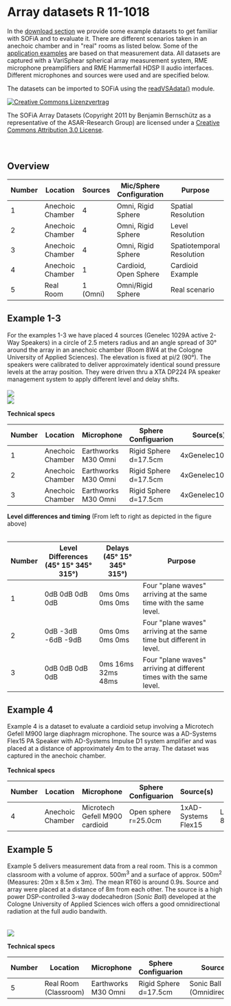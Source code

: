 # Array datasets R 11-1018 #
In the [download section](http://code.google.com/p/sofia-toolbox/downloads/list) we provide some example datasets to get familiar with SOFiA and to evaluate it. There are different scenarios taken in an anechoic chamber and in "real" rooms as listed below. Some of the [application examples](EXAMPLES.md) are based on that measurement data. All datasets are captured with a VariSphear spherical array measurement system, RME microphone  preamplifiers and RME Hammerfall HDSP II audio interfaces. Different microphones and sources were used and are specified below.

The datasets can be imported to SOFiA using the [readVSAdata()](READ_VSA.md) module.

<a href='http://creativecommons.org/licenses/by-sa/3.0/'><img src='http://i.creativecommons.org/l/by-sa/3.0/88x31.png' alt='Creative Commons Lizenzvertrag' /></a><br>

The SOFiA Array Datasets (Copyright 2011 by Benjamin Bernschütz as a representative of the ASAR-Research Group) are licensed under a <a href='http://creativecommons.org/licenses/by-sa/3.0/'>Creative Commons Attribution 3.0 License</a>.<br>
<br>
<br>
<h2>Overview</h2>

<table><thead><th> <b>Number</b> </th><th> <b>Location</b> </th><th> <b>Sources</b> </th><th> <b>Mic/Sphere Configuration</b> </th><th> <b>Purpose</b> </th></thead><tbody>
<tr><td> 1             </td><td> Anechoic Chamber </td><td> 4              </td><td> Omni, Rigid Sphere              </td><td> Spatial Resolution </td></tr>
<tr><td> 2             </td><td> Anechoic Chamber </td><td> 4              </td><td> Omni, Rigid Sphere              </td><td> Level Resolution </td></tr>
<tr><td> 3             </td><td> Anechoic Chamber </td><td> 4              </td><td> Omni, Rigid Sphere              </td><td> Spatiotemporal Resolution </td></tr>
<tr><td> 4             </td><td> Anechoic Chamber </td><td> 1              </td><td> Cardioid, Open Sphere           </td><td> Cardioid Example </td></tr>
<tr><td> 5             </td><td> Real Room       </td><td> 1 (Omni)       </td><td> Omni/Rigid Sphere               </td><td> Real scenario  </td></tr></tbody></table>


<h2>Example 1-3</h2>
For the examples 1-3 we have placed 4 sources (Genelec 1029A active 2-Way Speakers) in a circle of 2.5 meters radius and an angle spread of 30° around the array in an anechoic chamber (Room 8W4 at the Cologne University of Applied Sciences). The elevation is fixed at pi/2 (90°). The speakers were calibrated to deliver approximately identical sound pressure levels at the array position. They were driven thru a XTA DP224 PA speaker management system to apply different level and delay shifts.<br>
<br>
<img src='http://img.sofia-toolbox.googlecode.com/git/ExperimentResolution.jpg' />
<br>

<img src='http://img.sofia-toolbox.googlecode.com/git/XTA_waveCapture.jpg' />

<b>Technical specs</b>

<table><thead><th> <b>Number</b> </th><th> <b>Location</b> </th><th> <b>Microphone</b> </th><th> <b>Sphere Configuarion</b> </th><th> <b>Source(s)</b> </th><th> <b>Grid</b> </th></thead><tbody>
<tr><td> 1             </td><td> Anechoic Chamber </td><td> Earthworks M30 Omni </td><td> Rigid Sphere d=17.5cm      </td><td> 4xGenelec1029A   </td><td> Lebedev 110P </td></tr>
<tr><td> 2             </td><td> Anechoic Chamber </td><td> Earthworks M30 Omni </td><td> Rigid Sphere d=17.5cm      </td><td> 4xGenelec1029A   </td><td> Lebedev 110P </td></tr>
<tr><td> 3             </td><td> Anechoic Chamber </td><td> Earthworks M30 Omni </td><td> Rigid Sphere d=17.5cm      </td><td> 4xGenelec1029A   </td><td> Lebedev 110P </td></tr></tbody></table>

<b>Level differences and timing</b> (From left to right as depicted in the figure above)<br>
<br>
<table><thead><th> <b>Number</b> </th><th> <b>Level Differences</b><br><b>(45° 15° 345° 315°)</b> </th><th> <b>Delays</b><br><b>(45° 15° 345° 315°)</b> </th><th> <b>Purpose</b> </th></thead><tbody>
<tr><td> 1             </td><td> 0dB 0dB 0dB 0dB                                        </td><td> 0ms 0ms 0ms 0ms                             </td><td> Four  "plane waves" arriving at the same time with the same level.</td></tr>
<tr><td> 2             </td><td> 0dB -3dB -6dB -9dB                                     </td><td> 0ms 0ms 0ms 0ms                             </td><td> Four "plane waves" arriving at the same time but different in level.</td></tr>
<tr><td> 3             </td><td> 0dB 0dB 0dB 0dB                                        </td><td> 0ms 16ms 32ms 48ms                          </td><td> Four  "plane waves" arriving at different times with the same level.</td></tr></tbody></table>

<h2>Example 4</h2>
Example 4 is a dataset to evaluate a cardioid setup involving a Microtech Gefell M900 large diaphragm microphone. The source was a AD-Systems Flex15 PA Speaker with AD-Systems Impulse D1 system amplifier and was placed at a distance of approximately 4m to the array. The dataset was captured in the anechoic chamber.<br>
<br>
<b>Technical specs</b>

<table><thead><th> <b>Number</b> </th><th> <b>Location</b> </th><th> <b>Microphone</b> </th><th> <b>Sphere Configuarion</b> </th><th> <b>Source(s)</b> </th><th> <b>Grid</b> </th></thead><tbody>
<tr><td> 4             </td><td> Anechoic Chamber </td><td> Microtech Gefell M900 cardioid </td><td> Open sphere r=25.0cm       </td><td> 1xAD-Systems Flex15 </td><td> Lebedev 86P </td></tr></tbody></table>

<h2>Example 5</h2>
Example 5 delivers measurement data from a real room. This is a common classroom with a volume of approx. 500m<sup>3</sup> and a surface of approx. 500m<sup>2</sup> (Measures: 20m x 8.5m x 3m). The mean RT60 is around 0.9s. Source and array were placed at a distance of 8m from each other. The source is a high power DSP-controlled 3-way dodecahedron (<i>Sonic Ball</i>) developed at the Cologne University of Applied Sciences wich offers a good omnidirectional radiation at the full audio bandwith.<br>
<br>
<br>
<img src='http://img.sofia-toolbox.googlecode.com/git/ROOM8W3_1.jpg' />

<b>Technical specs</b>

<table><thead><th> <b>Number</b> </th><th> <b>Location</b> </th><th> <b>Microphone</b> </th><th> <b>Sphere Configuarion</b> </th><th> <b>Source(s)</b> </th><th> <b>Grid</b> </th></thead><tbody>
<tr><td> 5             </td><td> Real Room (Classroom) </td><td> Earthworks M30 Omni </td><td> Rigid Sphere d=17.5cm      </td><td> Sonic Ball (Omnidirectional) </td><td> Lebedev 590P </td></tr>